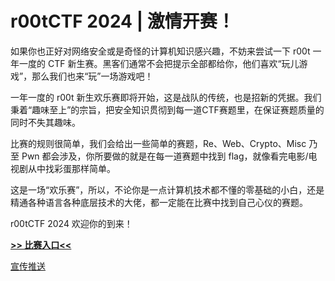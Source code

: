 # r00tCTF 2024 | 激情开赛！

如果你也正好对网络安全或是奇怪的计算机知识感兴趣，不妨来尝试一下 r00t 一年一度的 CTF 新生赛。黑客们通常不会把提示全部都给你，他们喜欢“玩儿游戏”，那么我们也来“玩”一场游戏吧！

一年一度的 r00t 新生欢乐赛即将开始，这是战队的传统，也是招新的凭据。我们秉着“趣味至上”的宗旨，把安全知识贯彻到每一道CTF赛题里，在保证赛题质量的同时不失其趣味。

比赛的规则很简单，我们会给出一些简单的赛题，Re、Web、Crypto、Misc 乃至 Pwn 都会涉及，你所要做的就是在每一道赛题中找到 flag，就像看完电影/电视剧从中找彩蛋那样简单。

这是一场“欢乐赛”，所以，不论你是一点计算机技术都不懂的零基础的小白，还是精通各种语言各种底层技术的大佬，都一定能在比赛中找到自己心仪的赛题。

r00tCTF 2024 欢迎你的到来！

**[>> 比赛入口<<](https://81.69.243.226:49728/)**

[宣传推送](https://mp.weixin.qq.com/s?__biz=MjM5MzAwMjA3MQ==&mid=2649945087&idx=2&sn=23d611e14bd708d4bdb48c2919af8d32)


